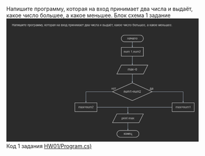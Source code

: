 Напишите программу, которая на вход принимает два числа и выдаёт, какое число большее, а какое меньшее.
 Блок схема 1 задание![HW01/Blok01](HW01/Blok01.png) Код 1 задания [HW01/Program.cs) ](HW01/Program.cs) 